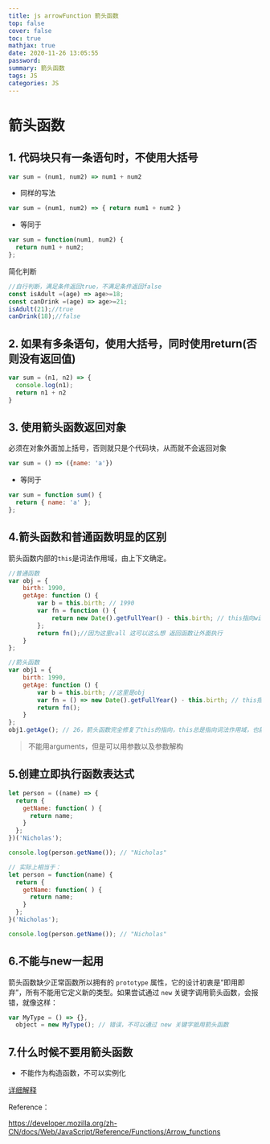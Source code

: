 ```yaml
---
title: js arrowFunction 箭头函数
top: false
cover: false
toc: true
mathjax: true
date: 2020-11-26 13:05:55
password:
summary: 箭头函数
tags: JS
categories: JS
---
```


# 箭头函数

## 1. 代码块只有一条语句时，不使用大括号

```js
var sum = (num1, num2) => num1 + num2 
```

- 同样的写法

```js
var sum = (num1, num2) => { return num1 + num2 }
```

- 等同于

```js
var sum = function(num1, num2) {
  return num1 + num2;
};
```

简化判断

```jsx
//自行判断，满足条件返回true，不满足条件返回false
const isAdult =(age) => age>=18;
const canDrink =(age) => age>=21;
isAdult(21);//true
canDrink(18);//false
```



## 2. 如果有多条语句，使用大括号，同时使用return(否则没有返回值)

```js
var sum = (n1, n2) => {
  console.log(n1);
  return n1 + n2
}
```



## 3. 使用箭头函数返回对象

必须在对象外面加上括号，否则就只是个代码块，从而就不会返回对象

```js
var sum = () => ({name: 'a'})
```

- 等同于

```js
var sum = function sum() {
  return { name: 'a' };
};
```

##  4.箭头函数和普通函数明显的区别

箭头函数内部的`this`是词法作用域，由上下文确定。

```js
//普通函数
var obj = {
    birth: 1990,
    getAge: function () {
        var b = this.birth; // 1990
        var fn = function () {
            return new Date().getFullYear() - this.birth; // this指向window或undefined
        };
        return fn();//因为这里call 这可以这么想 返回函数让外面执行
    }
};

//箭头函数
var obj1 = {
    birth: 1990,
    getAge: function () {
        var b = this.birth; //这里是obj
        var fn = () => new Date().getFullYear() - this.birth; // this指向obj对象，跟上面的一样
        return fn();
    }
};
obj1.getAge(); // 26，箭头函数完全修复了this的指向，this总是指向词法作用域，也就是外层调用者obj1
```

> 不能用arguments，但是可以用参数以及参数解构

## 5.创建立即执行函数表达式

```js
let person = ((name) => {
  return {
    getName: function( ) {
      return name;
    }
  };
})('Nicholas');

console.log(person.getName()); // "Nicholas"

// 实际上相当于：
let person = function(name) {
  return {
    getName: function( ) {
      return name;
    }
  };
}('Nicholas');

console.log(person.getName()); // "Nicholas"
```

## 6.不能与new一起用

箭头函数缺少正常函数所以拥有的 `prototype` 属性，它的设计初衷是“即用即弃”，所有不能用它定义新的类型。如果尝试通过 `new` 关键字调用箭头函数，会报错，就像这样：

```js
var MyType = () => {},
  object = new MyType(); // 错误，不可以通过 new 关键字抵用箭头函数
```



## 7.什么时候不要用箭头函数

- 不能作为构造函数，不可以实例化

[详细解释](https://segmentfault.com/a/1190000007074846)





Reference：

https://developer.mozilla.org/zh-CN/docs/Web/JavaScript/Reference/Functions/Arrow_functions